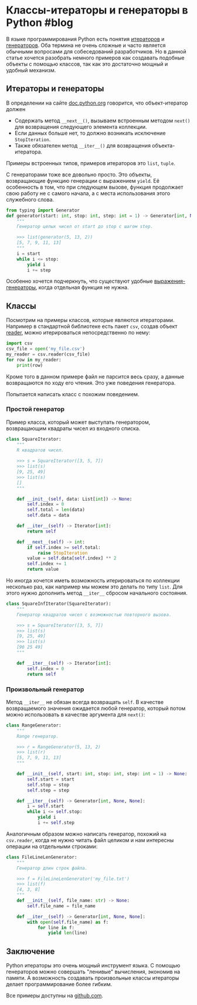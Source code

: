 # Классы-итераторы и генераторы в Python #blog

В языке программирования Python есть понятия [итераторов](https://docs.python.org/3/glossary.html#term-iterator) и [генераторов](https://docs.python.org/3/glossary.html#term-generator-iterator). Оба термина не очень сложные и часто является обычными вопросами для собеседований разработчиков. Но в данной статье хочется разобрать немного примеров как создавать подобные объекты с помощью классов, так как это достаточно мощный и удобный механизм.

## Итераторы и генераторы

В определении на сайте [doc.python.org](https://docs.python.org/3/glossary.html#term-iterator) говорится, что объект-итератор должен

- Содержать метод `__next__()`, вызываем встроенным методом `next()` для возвращения следующего элемента коллекции.
- Если данных больше нет, то должно возникать исключение `StopIteration`.
- Также обязателен метод `__iter__()` для возвращения объекта-итератора.

Примеры встроенных типов, примеров итераторов это `list`, `tuple`.

С генераторами тоже все довольно просто. Это объекты, возвращающие функцию генерации с выражением `yield`. Её особенность в том, что при следующем вызове, функция продолжает свою работу не с самого начала, а с места использования этого служебного слова.

```python
from typing import Generator
def generator(start: int, stop: int, step: int = 1) -> Generator[int, None, None]:
    """
    Генератор целых чисел от start до stop с шагом step.

    >>> list(generator(5, 13, 2))
    [5, 7, 9, 11, 13]
    """
    i = start
    while i <= stop:
        yield i
        i += step
``` 

Особенно хочется подчеркнуть, что существуют удобные [выражения-генераторы](https://docs.python.org/3/glossary.html#term-generator-expression), когда отдельная функция не нужна.

## Классы

Посмотрим на примеры классов, которые являются итераторами. Например в стандартной библиотеке есть пакет `csv`, создав объект [reader](https://docs.python.org/3/library/csv.html?highlight=csv#csv.reader), можно итерироваться непосредственно по нему:

```python
import csv
csv_file = open('my_file.csv')
my_reader = csv.reader(csv_file)
for row in my_reader:
    print(row)
```

Кроме того в данном примере файл не парсится весь сразу, а данные возвращаются по ходу его чтения. Это уже поведения генератора.

Попытается написать класс с похожим поведением.

### Простой генератор

Пример класса, который может выступать генератором, возвращающим квадраты чисел из входного списка.

```python
class SquareIterator:
    """
    R квадратов чисел.
    
    >>> s = SquareIterator([3, 5, 7])
    >>> list(s)
    [9, 25, 49]
    >>> list(s)
    []
    """

    def __init__(self, data: List[int]) -> None:
        self.index = 0
        self.total = len(data)
        self.data = data

    def __iter__(self) -> Iterator[int]:
        return self

    def __next__(self) -> int:
        if self.index >= self.total:
            raise StopIteration
        value = self.data[self.index] ** 2
        self.index += 1
        return value
```

Но иногда хочется иметь возможность итерироваться по коллекции несколько раз, как например мы можем это делать по типу `list`. Для этого нужно дополнить метод `__iter__` сбросом начального состояния.

```python
class SquareInfIterator(SquareIterator):
    """
    Генератор квадратов чисел с возможностью повторного вызова.

    >>> s = SquareIterator([3, 5, 7])
    >>> list(s)
    [9, 25, 49]
    >>> list(s)
    [9б 25 49]
    """

    def __iter__(self) -> Iterator[int]:
        self.index = 0
        return self
```

### Произвольный генератор

Метод `__iter__` не обязан всегда возвращать `self`. В качестве возвращаемого значения ожидается любой генератор, который потом можно использовать в качестве аргумента для `next()`:

```python
class RangeGenerator:
    """
    Range генератор.

    >>> r = RangeGenerator(5, 13, 2)
    >>> list(r)
    [5, 7, 9, 11, 13]
    """

    def __init__(self, start: int, stop: int, step: int = 1) -> None:
        self.start = start
        self.stop = stop
        self.step = step

    def __iter__(self) -> Generator[int, None, None]:
        i = self.start
        while i <= self.stop:
            yield i
            i += self.step
```

Аналогичным образом можно написать генератор, похожий на `csv.reader`, когда не нужно читать файл целиком и нам интересны операции на отдельными строками:

```python
class FileLineLenGenerator:
    """
    Генератор длин строк файла.

    >>> f = FileLineLenGenerator('my_file.txt')
    >>> list(f)
    [4, 3, 8]
    """
    def __init__(self, file_name: str) -> None:
        self.file_name = file_name

    def __iter__(self) -> Generator[int, None, None]:
        with open(self.file_name) as f:
            for line in f:
                yield len(line)
```

## Заключение

Python итераторы это очень мощный инструмент языка. С помощью генераторов можно совершать "ленивые" вычисления, экономив на памяти. А возможность создавать произвольные классы итераторы делает программирование более гибким.

Все примеры доступны на [github.com](https://github.com/z0rr0/blog/blob/main/posts/python-class-iterators/generator.py).
